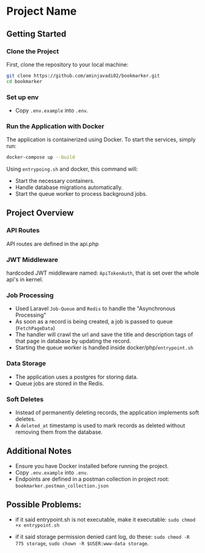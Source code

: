 # Project Name

## Getting Started

### Clone the Project
First, clone the repository to your local machine:
```sh
git clone https://github.com/aminjavadi02/bookmarker.git
cd bookmarker
```

### Set up env
- Copy `.env.example` into `.env`.

### Run the Application with Docker
The application is containerized using Docker. To start the services, simply run:
```sh
docker-compose up --build
```
Using `entrypoing.sh` and docker, this command will:
- Start the necessary containers.
- Handle database migrations automatically.
- Start the queue worker to process background jobs.

## Project Overview

### API Routes
API routes are defined in the api.php

### JWT Middleware
hardcoded JWT middleware named: `ApiTokenAuth`, that is set over the whole api's in kernel.

### Job Processing
- Used Laravel `Job-Queue` and `Redis` to handle the "Asynchronous Processing"
- As soon as a record is being created, a job is passed to queue (`FetchPageData`)
- The handler will crawl the url and save the title and description tags of that page in database by updating the record.
- Starting the queue worker is handled inside docker/php/`entrypoint.sh`

### Data Storage
- The application uses a postgres for storing data.
- Queue jobs are stored in the Redis.

### Soft Deletes
- Instead of permanently deleting records, the application implements soft deletes.
- A `deleted_at` timestamp is used to mark records as deleted without removing them from the database.

## Additional Notes
- Ensure you have Docker installed before running the project.
- Copy `.env.example` into `.env`.
- Endpoints are defined in a postman collection in project root: `bookmarker.postman_collection.json`


## Possible Problems:
- if it said entrypoint.sh is not executable, make it executable: `sudo chmod +x entrypoint.sh`

- if it said storage permission denied cant log, do these: `sudo chmod -R 775 storage`, `sudo chown -R $USER:www-data storage`.
